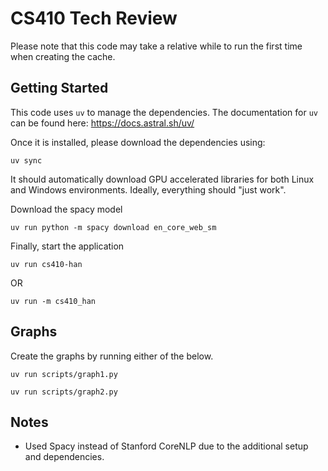 # CS410 Tech Review

Please note that this code may take a relative while to run the first time when creating the cache.

## Getting Started

This code uses `uv` to manage the dependencies. The documentation for `uv` can be found here: <https://docs.astral.sh/uv/>

Once it is installed, please download the dependencies using:

```
uv sync
```

It should automatically download GPU accelerated libraries for both Linux and Windows environments. Ideally, everything should "just work".

Download the spacy model

```
uv run python -m spacy download en_core_web_sm
```

Finally, start the application

```
uv run cs410-han
```

OR

```
uv run -m cs410_han
```

## Graphs

Create the graphs by running either of the below.

```
uv run scripts/graph1.py
```

```
uv run scripts/graph2.py
```

## Notes

- Used Spacy instead of Stanford CoreNLP due to the additional setup and dependencies.
